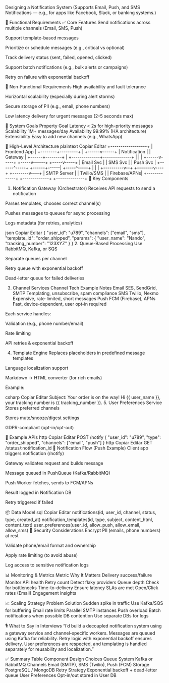Designing a Notification System
(Supports Email, Push, and SMS Notifications — e.g., for apps like Facebook, Slack, or banking systems.)

🧾 Functional Requirements
✅ Core Features
Send notifications across multiple channels (Email, SMS, Push)

Support template-based messages

Prioritize or schedule messages (e.g., critical vs optional)

Track delivery status (sent, failed, opened, clicked)

Support batch notifications (e.g., bulk alerts or campaigns)

Retry on failure with exponential backoff

🚫 Non-Functional Requirements
High availability and fault tolerance

Horizontal scalability (especially during alert storms)

Secure storage of PII (e.g., email, phone numbers)

Low latency delivery for urgent messages (2–5 seconds max)

🎯 System Goals
Property	Goal
Latency	< 2s for high-priority messages
Scalability	1M+ messages/day
Availability	99.99% (HA architecture)
Extensibility	Easy to add new channels (e.g., WhatsApp)

🧠 High-Level Architecture
plaintext
Copiar
Editar
                      +------------------+
                      |    Frontend App  |
                      +--------+---------+
                               |
                        +------v------+
                        |  Notification |
                        |    Gateway    |
                        +------+--------+
                               |
                +--------------+--------------+
                |              |              |
         +------v-----+  +-----v------+  +-----v-----+
         | Email Svc  |  | SMS Svc     |  | Push Svc  |
         +------^-----+  +------+------|  +-----^-----+
                |               |                |
     +----------v--+   +--------v----+   +--------v----+
     | SMTP Server |   | Twilio/SMS  |   | Firebase/APNs|
     +-------------+   +-------------+   +--------------+
🧩 Key Components
1. Notification Gateway (Orchestrator)
Receives API requests to send a notification

Parses templates, chooses correct channel(s)

Pushes messages to queues for async processing

Logs metadata (for retries, analytics)

json
Copiar
Editar
{
  "user_id": "u789",
  "channels": ["email", "sms"],
  "template_id": "order_shipped",
  "params": {
    "user_name": "Nando",
    "tracking_number": "123XYZ"
  }
}
2. Queue-Based Processing
Use RabbitMQ, Kafka, or SQS

Separate queues per channel

Retry queue with exponential backoff

Dead-letter queue for failed deliveries

3. Channel Services
Channel	Tech Example	Notes
Email	SES, SendGrid, SMTP	Templating, unsubscribe, spam compliance
SMS	Twilio, Nexmo	Expensive, rate-limited, short messages
Push	FCM (Firebase), APNs	Fast, device-dependent, user opt-in required

Each service handles:

Validation (e.g., phone number/email)

Rate limiting

API retries & exponential backoff

4. Template Engine
Replaces placeholders in predefined message templates

Language localization support

Markdown → HTML converter (for rich emails)

Example:

csharp
Copiar
Editar
Subject: Your order is on the way!
Hi {{ user_name }}, your tracking number is {{ tracking_number }}.
5. User Preferences Service
Stores preferred channels

Stores mute/snooze/digest settings

GDPR-compliant (opt-in/opt-out)

🧪 Example APIs
http
Copiar
Editar
POST /notify
{
  "user_id": "u789",
  "type": "order_shipped",
  "channels": ["email", "push"]
}
http
Copiar
Editar
GET /status/:notification_id
🔄 Notification Flow (Push Example)
Client app triggers notification (/notify)

Gateway validates request and builds message

Message queued in PushQueue (Kafka/RabbitMQ)

Push Worker fetches, sends to FCM/APNs

Result logged in Notification DB

Retry triggered if failed

📦 Data Model
sql
Copiar
Editar
notifications(id, user_id, channel, status, type, created_at)
notification_templates(id, type, subject, content_html, content_text)
user_preferences(user_id, allow_push, allow_email, allow_sms)
🔐 Security Considerations
Encrypt PII (emails, phone numbers) at rest

Validate phone/email format and ownership

Apply rate limiting (to avoid abuse)

Log access to sensitive notification logs

📊 Monitoring & Metrics
Metric	Why It Matters
Delivery success/failure	Monitor API health
Retry count	Detect flaky providers
Queue depth	Check for bottlenecks
Time-to-delivery	Ensure latency SLAs are met
Open/Click rates (Email)	Engagement insights

📈 Scaling Strategy
Problem	Solution
Sudden spike in traffic	Use Kafka/SQS for buffering
Email rate limits	Parallel SMTP instances
Push overload	Batch notifications when possible
DB contention	Use separate DBs for logs

🎙️ What to Say in Interviews
“I’d build a decoupled notification system using a gateway service and channel-specific workers. Messages are queued using Kafka for reliability. Retry logic with exponential backoff ensures delivery. User preferences are respected, and templating is handled separately for reusability and localization.”

✅ Summary Table
Component	Design Choices
Queue System	Kafka or RabbitMQ
Channels	Email (SMTP), SMS (Twilio), Push (FCM)
Storage	PostgreSQL / MongoDB
Retry Strategy	Exponential backoff + dead-letter queue
User Preferences	Opt-in/out stored in User DB